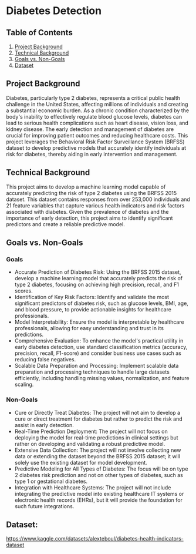 # **Diabetes Detection**


## Table of Contents
1. [Project Background](#project-background)
2. [Technical Background](#technical-background)
3. [Goals vs. Non-Goals](#goals-vs-non-goals)
4. [Dataset](#dataset)

## Project Background
Diabetes, particularly type 2 diabetes, represents a critical public health challenge in the United States, affecting millions of individuals and creating a substantial economic burden. As a chronic condition characterized by the body's inability to effectively regulate blood glucose levels, diabetes can lead to serious health complications such as heart disease, vision loss, and kidney disease. The early detection and management of diabetes are crucial for improving patient outcomes and reducing healthcare costs. This project leverages the Behavioral Risk Factor Surveillance System (BRFSS) dataset to develop predictive models that accurately identify individuals at risk for diabetes, thereby aiding in early intervention and management.


## Technical Background
This project aims to develop a machine learning model capable of accurately predicting the risk of type 2 diabetes using the BRFSS 2015 dataset. This dataset contains responses from over 253,000 individuals and 21 feature variables that capture various health indicators and risk factors associated with diabetes. Given the prevalence of diabetes and the importance of early detection, this project aims to identify significant predictors and create a reliable predictive model.


## Goals vs. Non-Goals  
### Goals  
- Accurate Prediction of Diabetes Risk: Using the BRFSS 2015 dataset, develop a machine learning model that accurately predicts the risk of type 2 diabetes, focusing on achieving high precision, recall, and F1 scores.  
-	Identification of Key Risk Factors: Identify and validate the most significant predictors of diabetes risk, such as glucose levels, BMI, age, and blood pressure, to provide actionable insights for healthcare professionals.  
-	Model Interpretability: Ensure the model is interpretable by healthcare professionals, allowing for easy understanding and trust in its predictions.  
-	Comprehensive Evaluation: To enhance the model's practical utility in early diabetes detection, use standard classification metrics (accuracy, precision, recall, F1-score) and consider business use cases such as reducing false negatives.  
-	Scalable Data Preparation and Processing: Implement scalable data preparation and processing techniques to handle large datasets efficiently, including handling missing values, normalization, and feature scaling.  
### Non-Goals  
-	Cure or Directly Treat Diabetes: The project will not aim to develop a cure or direct treatment for diabetes but rather to predict the risk and assist in early detection.  
-	Real-Time Prediction Deployment: The project will not focus on deploying the model for real-time predictions in clinical settings but rather on developing and validating a robust predictive model.  
-	Extensive Data Collection: The project will not involve collecting new data or extending the dataset beyond the BRFSS 2015 dataset; it will solely use the existing dataset for model development.  
-	Predictive Modeling for All Types of Diabetes: The focus will be on type 2 diabetes risk prediction and not on other types of diabetes, such as type 1 or gestational diabetes.  
-	Integration with Healthcare Systems: The project will not include integrating the predictive model into existing healthcare IT systems or electronic health records (EHRs), but it will provide the foundation for such future integrations.  


## Dataset:  
https://www.kaggle.com/datasets/alexteboul/diabetes-health-indicators-dataset
